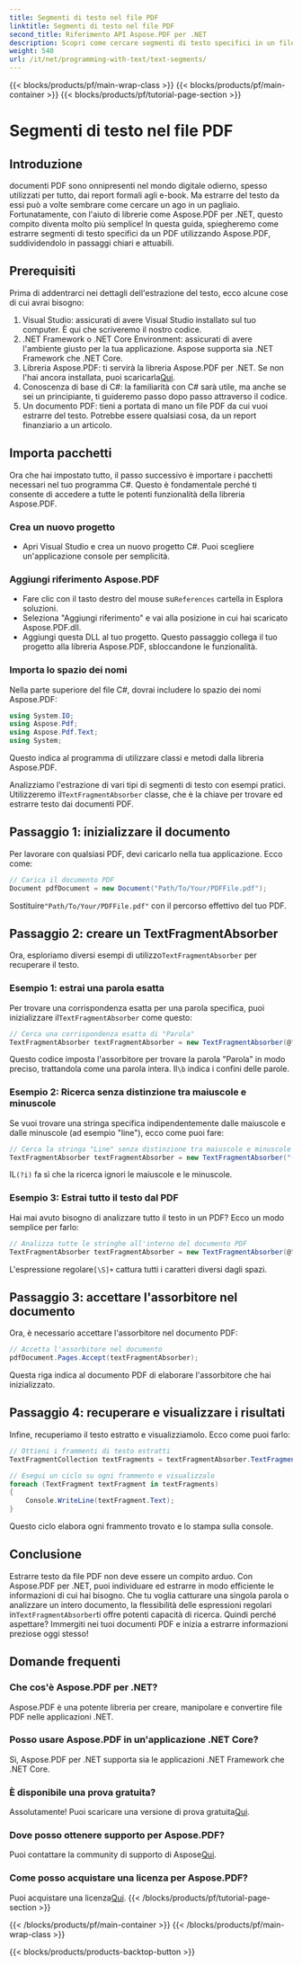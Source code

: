 ```yaml
---
title: Segmenti di testo nel file PDF
linktitle: Segmenti di testo nel file PDF
second_title: Riferimento API Aspose.PDF per .NET
description: Scopri come cercare segmenti di testo specifici in un file PDF utilizzando espressioni regolari in Aspose.PDF per .NET.
weight: 540
url: /it/net/programming-with-text/text-segments/
---
```


{{< blocks/products/pf/main-wrap-class >}}
{{< blocks/products/pf/main-container >}}
{{< blocks/products/pf/tutorial-page-section >}}

# Segmenti di testo nel file PDF

## Introduzione

documenti PDF sono onnipresenti nel mondo digitale odierno, spesso utilizzati per tutto, dai report formali agli e-book. Ma estrarre del testo da essi può a volte sembrare come cercare un ago in un pagliaio. Fortunatamente, con l'aiuto di librerie come Aspose.PDF per .NET, questo compito diventa molto più semplice! In questa guida, spiegheremo come estrarre segmenti di testo specifici da un PDF utilizzando Aspose.PDF, suddividendolo in passaggi chiari e attuabili. 

## Prerequisiti

Prima di addentrarci nei dettagli dell'estrazione del testo, ecco alcune cose di cui avrai bisogno:

1. Visual Studio: assicurati di avere Visual Studio installato sul tuo computer. È qui che scriveremo il nostro codice.
2. .NET Framework o .NET Core Environment: assicurati di avere l'ambiente giusto per la tua applicazione. Aspose supporta sia .NET Framework che .NET Core.
3.  Libreria Aspose.PDF: ti servirà la libreria Aspose.PDF per .NET. Se non l'hai ancora installata, puoi scaricarla[Qui](https://releases.aspose.com/pdf/net/).
4. Conoscenza di base di C#: la familiarità con C# sarà utile, ma anche se sei un principiante, ti guideremo passo dopo passo attraverso il codice.
5. Un documento PDF: tieni a portata di mano un file PDF da cui vuoi estrarre del testo. Potrebbe essere qualsiasi cosa, da un report finanziario a un articolo.

## Importa pacchetti

Ora che hai impostato tutto, il passo successivo è importare i pacchetti necessari nel tuo programma C#. Questo è fondamentale perché ti consente di accedere a tutte le potenti funzionalità della libreria Aspose.PDF.

### Crea un nuovo progetto

- Apri Visual Studio e crea un nuovo progetto C#. Puoi scegliere un'applicazione console per semplicità.

### Aggiungi riferimento Aspose.PDF

-  Fare clic con il tasto destro del mouse su`References` cartella in Esplora soluzioni.
- Seleziona "Aggiungi riferimento" e vai alla posizione in cui hai scaricato Aspose.PDF.dll.
- Aggiungi questa DLL al tuo progetto. Questo passaggio collega il tuo progetto alla libreria Aspose.PDF, sbloccandone le funzionalità.

### Importa lo spazio dei nomi

Nella parte superiore del file C#, dovrai includere lo spazio dei nomi Aspose.PDF:

```csharp
using System.IO;
using Aspose.Pdf;
using Aspose.Pdf.Text;
using System;
```
Questo indica al programma di utilizzare classi e metodi dalla libreria Aspose.PDF.

Analizziamo l'estrazione di vari tipi di segmenti di testo con esempi pratici. Utilizzeremo il`TextFragmentAbsorber` classe, che è la chiave per trovare ed estrarre testo dai documenti PDF.

## Passaggio 1: inizializzare il documento

Per lavorare con qualsiasi PDF, devi caricarlo nella tua applicazione. Ecco come:

```csharp
// Carica il documento PDF
Document pdfDocument = new Document("Path/To/Your/PDFFile.pdf");
```
 Sostituire`"Path/To/Your/PDFFile.pdf"` con il percorso effettivo del tuo PDF.

## Passaggio 2: creare un TextFragmentAbsorber

 Ora, esploriamo diversi esempi di utilizzo`TextFragmentAbsorber` per recuperare il testo.

### Esempio 1: estrai una parola esatta

 Per trovare una corrispondenza esatta per una parola specifica, puoi inizializzare il`TextFragmentAbsorber` come questo:

```csharp
// Cerca una corrispondenza esatta di "Parola"
TextFragmentAbsorber textFragmentAbsorber = new TextFragmentAbsorber(@"\bWord\b", new TextSearchOptions(true));
```
 Questo codice imposta l'assorbitore per trovare la parola "Parola" in modo preciso, trattandola come una parola intera. Il`\b` indica i confini delle parole.

### Esempio 2: Ricerca senza distinzione tra maiuscole e minuscole

Se vuoi trovare una stringa specifica indipendentemente dalle maiuscole e dalle minuscole (ad esempio "line"), ecco come puoi fare:

```csharp
// Cerca la stringa "Line" senza distinzione tra maiuscole e minuscole
TextFragmentAbsorber textFragmentAbsorber = new TextFragmentAbsorber("(?i)Line", new TextSearchOptions(true));
```
 IL`(?i)` fa sì che la ricerca ignori le maiuscole e le minuscole. 

### Esempio 3: Estrai tutto il testo dal PDF

Hai mai avuto bisogno di analizzare tutto il testo in un PDF? Ecco un modo semplice per farlo:

```csharp
// Analizza tutte le stringhe all'interno del documento PDF
TextFragmentAbsorber textFragmentAbsorber = new TextFragmentAbsorber(@"[\S]+");
```
 L'espressione regolare`[\S]+` cattura tutti i caratteri diversi dagli spazi. 

## Passaggio 3: accettare l'assorbitore nel documento

Ora, è necessario accettare l'assorbitore nel documento PDF:

```csharp
// Accetta l'assorbitore nel documento
pdfDocument.Pages.Accept(textFragmentAbsorber);
```
Questa riga indica al documento PDF di elaborare l'assorbitore che hai inizializzato.

## Passaggio 4: recuperare e visualizzare i risultati

Infine, recuperiamo il testo estratto e visualizziamolo. Ecco come puoi farlo:

```csharp
// Ottieni i frammenti di testo estratti
TextFragmentCollection textFragments = textFragmentAbsorber.TextFragments;

// Esegui un ciclo su ogni frammento e visualizzalo
foreach (TextFragment textFragment in textFragments)
{
    Console.WriteLine(textFragment.Text);
}
```
Questo ciclo elabora ogni frammento trovato e lo stampa sulla console.

## Conclusione

 Estrarre testo da file PDF non deve essere un compito arduo. Con Aspose.PDF per .NET, puoi individuare ed estrarre in modo efficiente le informazioni di cui hai bisogno. Che tu voglia catturare una singola parola o analizzare un intero documento, la flessibilità delle espressioni regolari in`TextFragmentAbsorber`ti offre potenti capacità di ricerca. Quindi perché aspettare? Immergiti nei tuoi documenti PDF e inizia a estrarre informazioni preziose oggi stesso!

## Domande frequenti

### Che cos'è Aspose.PDF per .NET?
Aspose.PDF è una potente libreria per creare, manipolare e convertire file PDF nelle applicazioni .NET.

### Posso usare Aspose.PDF in un'applicazione .NET Core?
Sì, Aspose.PDF per .NET supporta sia le applicazioni .NET Framework che .NET Core.

### È disponibile una prova gratuita?
 Assolutamente! Puoi scaricare una versione di prova gratuita[Qui](https://releases.aspose.com/).

### Dove posso ottenere supporto per Aspose.PDF?
 Puoi contattare la community di supporto di Aspose[Qui](https://forum.aspose.com/c/pdf/10).

### Come posso acquistare una licenza per Aspose.PDF?
 Puoi acquistare una licenza[Qui](https://purchase.aspose.com/buy).
{{< /blocks/products/pf/tutorial-page-section >}}

{{< /blocks/products/pf/main-container >}}
{{< /blocks/products/pf/main-wrap-class >}}

{{< blocks/products/products-backtop-button >}}
